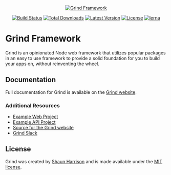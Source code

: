 <p align="center"><a href="https://grind.rocks"><img src="https://s3.amazonaws.com/assets.grind.rocks/docs/img/grind-framework.svg" alt="Grind Framework" /></a></p>

<p align="center">
<a href="https://github.com/grindjs/grindjs/actions?query=workflow%3Aframework"><img src="https://github.com/grindjs/grindjs/workflows/framework/badge.svg" alt="Build Status"></a>
<a href="https://www.npmjs.com/package/grind-framework"><img src="https://img.shields.io/npm/dt/grind-framework.svg" alt="Total Downloads"></a>
<a href="https://www.npmjs.com/package/grind-framework"><img src="https://img.shields.io/npm/v/grind-framework.svg" alt="Latest Version"></a>
<a href="https://www.npmjs.com/package/grind-framework"><img src="https://img.shields.io/npm/l/grind-framework.svg" alt="License"></a>
<a href="https://lerna.js.org/"><img src="https://img.shields.io/badge/maintained%20with-lerna-cc00ff.svg" alt="lerna"></a>
</p>

# Grind Framework

Grind is an opinionated Node web framework that utilizes popular packages in an easy to use framework to provide a solid foundation for you to build your apps on, without reinventing the wheel.

## Documentation

Full documentation for Grind is available on the [Grind website](https://grind.rocks/).

### Additional Resources

- [Example Web Project](https://github.com/grindjs/example-web)
- [Example API Project](https://github.com/grindjs/example-api)
- [Source for the Grind website](https://github.com/grindjs/site)
- [Grind Slack](https://grind.chat)

## License

Grind was created by [Shaun Harrison](https://github.com/shnhrrsn) and is made available under the [MIT license](LICENSE).
